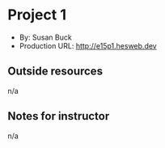 # Project 1
+ By: Susan Buck
+ Production URL: <http://e15p1.hesweb.dev>

## Outside resources
n/a

## Notes for instructor
n/a
